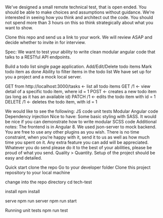 We've designed a small remote technical test, that is open ended. You should be able to make choices and assumptions without guidance. We're interested in seeing how you think and architect out the code. You should not spend more than 3 hours on this so think strategically about what you want to show.

Clone this repo and send us a link to your work. We will review ASAP and decide whether to invite in for interview.

Spec:
We want to test your ability to write clean modular angular code that talks to a RESTful API endpoints.

Build a todo list single page application.
Add/Edit/Delete todo items
Mark todo item as done
Ability to filter items in the todo list
We have set up for you a project and a mock local server.

GET from http://localhost:3000/tasks ← list all todo items
GET /1 ← view detail of a specific todo item, where id = 1
POST ← creates a new todo item (as long as it has an available id)
PATCH /1 ← edits the todo item with id = 1
DELETE /1 ← deletes the todo item, with id = 1

 We would like to see the following:
JS code unit tests
Modular Angular code
Dependency injection
Nice to have:
Some basic styling with SASS. It would be nice if you can demonstrate how to write modular SCSS code
Additional notes:
The frontend is in Angular 8. We used json-server to mock backend. You are free to use any other plugins as you wish. There is no time constraint, when you’re happy with it, send it to us as well as how much time you spent on it. Any extra feature you can add will be appreciated.
Whatever you do send please do it to the best of your abilities, please be proud of what you send. Quality > Quantity. Setup of the project should be easy and detailed.

Quick start
clone the repo
Go to your developer folder Clone this project repository to your local machine

change into the repo directory
cd tech-test

install
npm install

serve
npm run server
npm run start

Running unit tests
npm run test
